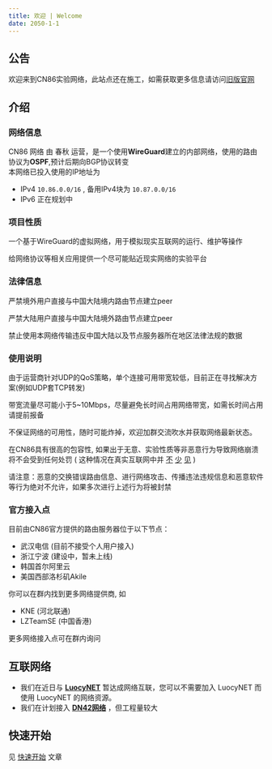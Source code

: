 ```yaml
---
title: 欢迎 | Welcome
date: 2050-1-1
---
```

## 公告

欢迎来到CN86实验网络，此站点还在施工，如需获取更多信息请访问[旧版官网](https://cn86.code.cq.cn/)

## 介绍 

### 网络信息

CN86 网络 由 春秋 运营，是一个使用**WireGuard**建立的内部网络，使用的路由协议为**OSPF**,预计后期向BGP协议转变  
本网络已投入使用的IP地址为
- IPv4 ```10.86.0.0/16``` , 备用IPv4块为 ```10.87.0.0/16```  
- IPv6 正在规划中

### 项目性质

一个基于WireGuard的虚拟网络，用于模拟现实互联网的运行、维护等操作  

给网络协议等相关应用提供一个尽可能贴近现实网络的实验平台

### 法律信息

严禁境外用户直接与中国大陆境内路由节点建立peer

严禁大陆用户直接与中国大陆境外路由节点建立peer

禁止使用本网络传输违反中国大陆以及节点服务器所在地区法律法规的数据

### 使用说明

由于运营商针对UDP的QoS策略，单个连接可用带宽较低，目前正在寻找解决方案(例如UDP套TCP转发)  

带宽流量尽可能小于5~10Mbps，尽量避免长时间占用网络带宽，如需长时间占用请提前报备 

不保证网络的可用性，随时可能炸掉，欢迎加群交流吹水并获取网络最新状态。    

在CN86具有很高的包容性, 如果出于无意、实验性质等非恶意行为导致网络崩溃将不会受到任何处罚 ( 这种情况在真实互联网中并 [不](https://blog.cloudflare.com/bgp-leaks-and-crypto-currencies/) [少](https://arstechnica.com/information-technology/2018/11/major-bgp-mishap-takes-down-google-as-traffic-improperly-travels-to-china/) [见](https://blog.cloudflare.com/how-verizon-and-a-bgp-optimizer-knocked-large-parts-of-the-internet-offline-today/) )

请注意：恶意的交换错误路由信息、进行网络攻击、传播违法违规信息和恶意软件等行为绝对不允许，如果多次进行上述行为将被封禁

### 官方接入点

目前由CN86官方提供的路由服务器位于以下节点：
- 武汉电信 (目前不接受个人用户接入)
- 浙江宁波 (建设中，暂未上线)
- 韩国首尔阿里云
- 美国西部洛杉矶Akile

你可以在群内找到更多网络提供商, 如

- KNE (河北联通)
- LZTeamSE (中国香港)  

更多网络接入点可在群内询问

## 互联网络

- 我们在近日与 [**LuocyNET**](https://www.luocynet.com/) 暂达成网络互联，您可以不需要加入 LuocyNET 而使用 LuocyNET 的网络资源。
- 我们在计划接入 [**DN42网络**](https://www.dn42.dev/) ，但工程量较大

## 快速开始

见 [快速开始](begin) 文章